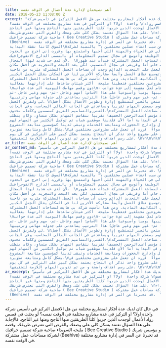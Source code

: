 ```yaml
---
title: أهم نصيحتان لإدارة عدة أعمال في الوقت نفسه
date: 2018-05-23 11:08:00 Z
excerpt: "في حال كان لديك عدة أفكار لمشاريع مختلفة من هل الافضل التركيز في تأسيس شركة
  واحدة  اولا؟ او التركيز في عدة مشاريع مختلفة في الوقت نفسه؟ \nلو بحثت في قصص رواد
  الأعمال لوجدت الذين جربوا كلتا الطريقتين منها الناجح ومنها غير الناجح. \nفالإجابة
  على هذا السؤال تعتمد بشكل كلي على وضعك والفرص التي تعترض طريقك. \nوقصة مليحه السويداء
  صاحبة شركة تصميم جرافيك ( Bee Creative Studio ) و مؤسس شريك لشركة مساحات عمل مشتركة
  (Beehive)  قد تخبرنا عن السر في إدارة مشاريع مختلفة في الوقت نفسه.  \nالشغف وحاجة
  السوق كانتا نقطة البداية\nتقول مليحة عن سبب انشاء عملين مختلفين \" بالنسبة لشركة
  التصميم فهذا مجالي في الحياة والمهنة اللي أحبها واستمتع بها وقررت إني اخرج من الحدود
  الضيقة في الوظيفة وأتوسع في مجال تصميم المعلومات أو بالمسمى الدارج الانفوجرافيك
  لأن لدي حب شديد لهذا المجال.  \nأما بالنسبة لمساحة العمل المشتركة فبدأت عند ظهور
  حاجتي لمكتب خاص أنا وفريقي في مجال التصميم، لكن بعد البحث والتجربة عن أفضل مكان
  يساعد بيئة العمل على التجديد الدائم وجدت أن مساحات العمل المشتركة مثريه من ناحية
  المعارف وتوسيع نطاق العمل وأيضاً مشاركة الأخرين لنا في المكان يقلل الحِمل الكبير
  في التكاليف المادية. ومن هنا تأسست شركة بي هايف لمساحات العمل المشتركة.\"\nأما عن
  كيفية إدارة مشروعين مختلفين فتعطينا مليحة  أكثر شيئان ساعدها على إدارتهما بفعالية:
  \nدون وقسم مهامك اليومية الى عدة جوانب\n- الإدارة بشكل عام لديّ مقسمة إلى عدة جوانب
  ويتم ترتيبها يومياً وأسبوعياً على هذا الأساس: (مهم وعاجل -ثم- مهم وغير عاجل -ثم-
  غير مهم وعاجل - ثم- غير مهم وغير عاجل) هذا الترتيب يساعدني على جدولة مهامي وترتيبها
  لي ولفريق العمل. \nاستعن بالغير لتستطيع إدارة وتطوير الأعمال بشكل أفضل  \nفي شركة
  التصميم أنا أقوم بمعظم المهام تقريباً ويساعدني في الجانب المالي المحاسب، وفي الجانب
  الفني والتصاميم الفريق كمصممين وككتاب محتوى.\nأما في شركة مساحات العمل المشتركة
  لديّ شريك مؤسس (عبدالرحمن الحضيف) تقريباً نتقاسم المهام بشكل متساوٍ، وكان يتطلب
  منا جهد عظيم في البداية أما الآن فلدينا موظفين شباب تم توكيل الكثير من المهام لهم
  من ناحية استقبال وإدارج الحجوزات ومتابعة الخدمات وتبقى لدينا كمؤسسين متابعة المشروع
  بشكل كامل ومتابعة تطويره.\nفي الختام سواءً  قررت ان تعمل على مشروعين مختلفين في
  الوقت نفسه او على مشروع واحد تذكر ان النجاح يعتمد بشكل كبير على التركيز في كل يوم
  على رسم اهداف واضحة و من ثم تدوين المهام اللازمة لتحقيقها. \n\n\n\n\n\n\n"
ar_title: أهم نصيحتان لإدارة عدة أعمال في الوقت نفسه
ar_content_md: "في حال كان لديك عدة أفكار لمشاريع مختلفة من هل الافضل التركيز في تأسيس
  شركة واحدة  اولا؟ او التركيز في عدة مشاريع مختلفة في الوقت نفسه؟ \nلو بحثت في قصص
  رواد الأعمال لوجدت الذين جربوا كلتا الطريقتين منها الناجح ومنها غير الناجح. \nفالإجابة
  على هذا السؤال تعتمد بشكل كلي على وضعك والفرص التي تعترض طريقك. \nوقصة مليحه السويداء
  صاحبة شركة تصميم جرافيك ( Bee Creative Studio ) و مؤسس شريك لشركة مساحات عمل مشتركة
  (Beehive)  قد تخبرنا عن السر في إدارة مشاريع مختلفة في الوقت نفسه. \n\nالشغف وحاجة
  السوق كانتا نقطة البداية\nتقول مليحة عن سبب انشاء عملين مختلفين \" بالنسبة لشركة
  التصميم فهذا مجالي في الحياة والمهنة اللي أحبها واستمتع بها وقررت إني اخرج من الحدود
  الضيقة في الوظيفة وأتوسع في مجال تصميم المعلومات أو بالمسمى الدارج الانفوجرافيك
  لأن لدي حب شديد لهذا المجال.  \nأما بالنسبة لمساحة العمل المشتركة فبدأت عند ظهور
  حاجتي لمكتب خاص أنا وفريقي في مجال التصميم، لكن بعد البحث والتجربة عن أفضل مكان
  يساعد بيئة العمل على التجديد الدائم وجدت أن مساحات العمل المشتركة مثريه من ناحية
  المعارف وتوسيع نطاق العمل وأيضاً مشاركة الأخرين لنا في المكان يقلل الحِمل الكبير
  في التكاليف المادية. ومن هنا تأسست شركة بي هايف لمساحات العمل المشتركة.\"\nأما عن
  كيفية إدارة مشروعين مختلفين فتعطينا مليحة  أكثر شيئان ساعدها على إدارتهما بفعالية:
  \nدون وقسم مهامك اليومية الى عدة جوانب\n- الإدارة بشكل عام لديّ مقسمة إلى عدة جوانب
  ويتم ترتيبها يومياً وأسبوعياً على هذا الأساس: (مهم وعاجل -ثم- مهم وغير عاجل -ثم-
  غير مهم وعاجل - ثم- غير مهم وغير عاجل) هذا الترتيب يساعدني على جدولة مهامي وترتيبها
  لي ولفريق العمل. \nاستعن بالغير لتستطيع إدارة وتطوير الأعمال بشكل أفضل  \nفي شركة
  التصميم أنا أقوم بمعظم المهام تقريباً ويساعدني في الجانب المالي المحاسب، وفي الجانب
  الفني والتصاميم الفريق كمصممين وككتاب محتوى.\nأما في شركة مساحات العمل المشتركة
  لديّ شريك مؤسس (عبدالرحمن الحضيف) تقريباً نتقاسم المهام بشكل متساوٍ، وكان يتطلب
  منا جهد عظيم في البداية أما الآن فلدينا موظفين شباب تم توكيل الكثير من المهام لهم
  من ناحية استقبال وإدارج الحجوزات ومتابعة الخدمات وتبقى لدينا كمؤسسين متابعة المشروع
  بشكل كامل ومتابعة تطويره.\nفي الختام سواءً  قررت ان تعمل على مشروعين مختلفين في
  الوقت نفسه او على مشروع واحد تذكر ان النجاح يعتمد بشكل كبير على التركيز في كل يوم
  على رسم اهداف واضحة و من ثم تدوين المهام اللازمة لتحقيقها. \n\n\n\n\n\n\n "
ar_excerpt: "في حال كان لديك عدة أفكار لمشاريع مختلفة من هل الافضل التركيز في تأسيس
  شركة واحدة  اولا؟ او التركيز في عدة مشاريع مختلفة في الوقت نفسه؟ \nلو بحثت في قصص
  رواد الأعمال لوجدت الذين جربوا كلتا الطريقتين منها الناجح ومنها غير الناجح. \nفالإجابة
  على هذا السؤال تعتمد بشكل كلي على وضعك والفرص التي تعترض طريقك. \nوقصة مليحه السويداء
  صاحبة شركة تصميم جرافيك ( Bee Creative Studio ) و مؤسس شريك لشركة مساحات عمل مشتركة
  (Beehive)  قد تخبرنا عن السر في إدارة مشاريع مختلفة في الوقت نفسه.  "
---
```


في حال كان لديك عدة أفكار لمشاريع مختلفة من هل الافضل التركيز في تأسيس شركة واحدة  اولا؟ 
او التركيز في عدة مشاريع مختلفة في الوقت نفسه؟ 
لو بحثت في قصص رواد الأعمال لوجدت الذين جربوا كلتا الطريقتين منها الناجح ومنها غير الناجح. 
فالإجابة على هذا السؤال تعتمد بشكل كلي على وضعك والفرص التي تعترض طريقك. 
وقصة مليحه السويداء صاحبة شركة تصميم جرافيك ( Bee Creative Studio ) و مؤسس شريك لشركة مساحات عمل مشتركة (Beehive)  قد تخبرنا عن السر في إدارة مشاريع مختلفة في الوقت نفسه.  